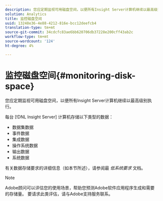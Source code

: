 ```yaml
---
description: 您应定期监视可用磁盘空间，以便所有Insight Server计算机继续以最高级别执行。
solution: Analytics
title: 监控磁盘空间
uuid: 13248e36-4e88-4212-816e-bcc12deefcb4
translation-type: tm+mt
source-git-commit: 34cdcfc83ae6bb620706db37228e200cff43ab2c
workflow-type: tm+mt
source-wordcount: '124'
ht-degree: 4%

---
```



# 监控磁盘空间{#monitoring-disk-space}

您应定期监视可用磁盘空间，以便所有Insight Server计算机继续以最高级别执行。

每台 [!DNL Insight Server] 计算机存储以下类型的数据：

* 数据集数据
* 事件数据
* 集成数据
* 操作系统数据
* 输出数据
* 系统数据

有关数据存储要求的详细信息（如本节所述），请参阅最 *低系统要求* 文档。

>[!NOTE]
>
>Adobe顾问可以评估您的使用场景，帮助您预测Adobe软件应用程序生成和需要的存储量。 要请求此类评估，请与Adobe支持服务联系。

